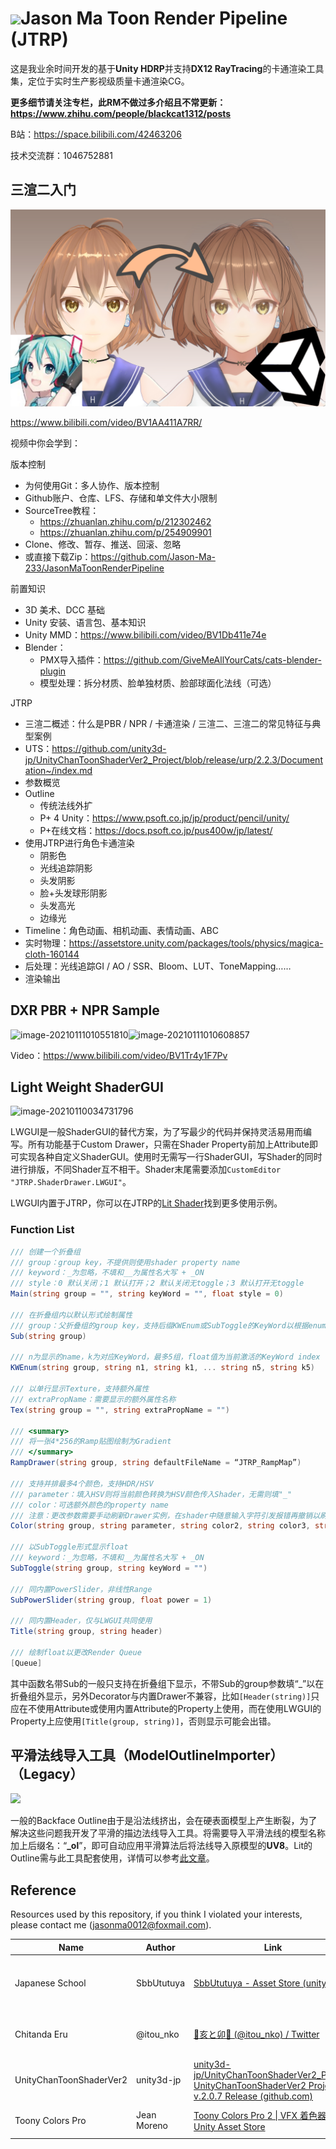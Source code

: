 # ![](README.assets/JTRPLogoLow.png)Jason Ma Toon Render Pipeline (JTRP)


这是我业余时间开发的基于**Unity HDRP**并支持**DX12 RayTracing**的卡通渲染工具集，定位于实时生产影视级质量卡通渲染CG。

 

**更多细节请关注专栏，此RM不做过多介绍且不常更新：https://www.zhihu.com/people/blackcat1312/posts**

B站：https://space.bilibili.com/42463206

技术交流群：1046752881

 

## 三渲二入门

![JTRP教程](README.assets/JTRP教程.jpg)

https://www.bilibili.com/video/BV1AA411A7RR/

视频中你会学到：

版本控制
- 为何使用Git：多人协作、版本控制
- Github账户、仓库、LFS、存储和单文件大小限制
- SourceTree教程：
  - https://zhuanlan.zhihu.com/p/212302462
  - https://zhuanlan.zhihu.com/p/254909901
- Clone、修改、暂存、推送、回滚、忽略
- 或直接下载Zip：https://github.com/Jason-Ma-233/JasonMaToonRenderPipeline

前置知识
- 3D 美术、DCC 基础
- Unity 安装、语言包、基本知识
- Unity MMD：https://www.bilibili.com/video/BV1Db411e74e
- Blender：
  -  PMX导入插件：https://github.com/GiveMeAllYourCats/cats-blender-plugin
  -  模型处理：拆分材质、脸单独材质、脸部球面化法线（可选）

JTRP
- 三渲二概述：什么是PBR / NPR / 卡通渲染 / 三渲二、三渲二的常见特征与典型案例
- UTS：https://github.com/unity3d-jp/UnityChanToonShaderVer2_Project/blob/release/urp/2.2.3/Documentation~/index.md
- 参数概览
- Outline
  -  传统法线外扩
  -  P+ 4 Unity：https://www.psoft.co.jp/jp/product/pencil/unity/
  -  P+在线文档：https://docs.psoft.co.jp/pus400w/jp/latest/
- 使用JTRP进行角色卡通渲染
  -  阴影色
  -  光线追踪阴影
  -  头发阴影
  -  脸+头发球形阴影
  -  头发高光
  -  边缘光
- Timeline：角色动画、相机动画、表情动画、ABC
- 实时物理：https://assetstore.unity.com/packages/tools/physics/magica-cloth-160144
- 后处理：光线追踪GI / AO / SSR、Bloom、LUT、ToneMapping……
- 渲染输出

## DXR PBR + NPR Sample

![image-20210111010551810](README.assets/image-20210111010551810.png)![image-20210111010608857](README.assets/image-20210111010608857.png)

Video：https://www.bilibili.com/video/BV1Tr4y1F7Pv

 

## Light Weight ShaderGUI

![image-20210110034731796](README.assets/image-20210110034731796.png)

LWGUI是一般ShaderGUI的替代方案，为了写最少的代码并保持灵活易用而编写。所有功能基于Custom Drawer，只需在Shader Property前加上Attribute即可实现各种自定义ShaderGUI。使用时无需写一行ShaderGUI，写Shader的同时进行排版，不同Shader互不相干。Shader末尾需要添加`CustomEditor "JTRP.ShaderDrawer.LWGUI"`。

LWGUI内置于JTRP，你可以在JTRP的[Lit Shader](https://github.com/Jason-Ma-233/JasonMaToonRenderPipeline/blob/master/Assets/JTRP/Runtime/Material/Lit/MyLitShader.shader)找到更多使用示例。

### Function List

```c#
/// 创建一个折叠组
/// group：group key，不提供则使用shader property name
/// keyword：_为忽略，不填和__为属性名大写 + _ON
/// style：0 默认关闭；1 默认打开；2 默认关闭无toggle；3 默认打开无toggle
Main(string group = "", string keyWord = "", float style = 0)
    
/// 在折叠组内以默认形式绘制属性
/// group：父折叠组的group key，支持后缀KWEnum或SubToggle的KeyWord以根据enum显示
Sub(string group)

/// n为显示的name，k为对应KeyWord，最多5组，float值为当前激活的KeyWord index（0-4）
KWEnum(string group, string n1, string k1, ... string n5, string k5)

/// 以单行显示Texture，支持额外属性
/// extraPropName：需要显示的额外属性名称
Tex(string group = "", string extraPropName = "")
    
/// <summary>
/// 将一张4*256的Ramp贴图绘制为Gradient
/// </summary>
RampDrawer(string group, string defaultFileName = “JTRP_RampMap”)
    
/// 支持并排最多4个颜色，支持HDR/HSV
/// parameter：填入HSV则将当前颜色转换为HSV颜色传入Shader，无需则填"_"
/// color：可选额外颜色的property name
/// 注意：更改参数需要手动刷新Drawer实例，在shader中随意输入字符引发报错再撤销以刷新Drawer实例
Color(string group, string parameter, string color2, string color3, string color4)
    
/// 以SubToggle形式显示float
/// keyword：_为忽略，不填和__为属性名大写 + _ON
SubToggle(string group, string keyWord = "")
    
/// 同内置PowerSlider，非线性Range
SubPowerSlider(string group, float power = 1)
    
/// 同内置Header，仅与LWGUI共同使用
Title(string group, string header)

/// 绘制float以更改Render Queue
[Queue]

```

其中函数名带Sub的一般只支持在折叠组下显示，不带Sub的group参数填“_”以在折叠组外显示，另外Decorator与内置Drawer不兼容，比如`[Header(string)]`只应在不使用Attribute或使用内置Attribute的Property上使用，而在使用LWGUI的Property上应使用`[Title(group, string)]`，否则显示可能会出错。

## 平滑法线导入工具（ModelOutlineImporter）（Legacy）

![](README.assets/Snipaste_2020-04-14_22-30-12.png)

一般的Backface Outline由于是沿法线挤出，会在硬表面模型上产生断裂，为了解决这些问题我开发了平滑的描边法线导入工具。将需要导入平滑法线的模型名称加上后缀名：“**_ol**”，即可自动应用平滑算法后将法线导入原模型的**UV8**。Lit的Outline需与此工具配套使用，详情可以参考[此文章](https://zhuanlan.zhihu.com/p/107664564)。

## Reference

Resources used by this repository, if you think I violated your interests, please contact me (jasonma0012@foxmail.com).

| Name                    | Author      | Link                                                         | Content                                 |
| ----------------------- | ----------- | ------------------------------------------------------------ | --------------------------------------- |
| Japanese School         | SbbUtutuya  | [SbbUtutuya - Asset Store (unity.com)](https://assetstore.unity.com/publishers/5437) | Some models and low-resolution textures |
| Chitanda Eru            | @itou_nko   | [🐗亥と卯🐰 (@itou_nko) / Twitter](https://twitter.com/itou_nko) | Character model and textures            |
| UnityChanToonShaderVer2 | unity3d-jp  | [unity3d-jp/UnityChanToonShaderVer2_Project: UnityChanToonShaderVer2 Project / v.2.0.7 Release (github.com)](https://github.com/unity3d-jp/UnityChanToonShaderVer2_Project) | Shaders                                 |
| Toony Colors Pro        | Jean Moreno | [Toony Colors Pro 2 \| VFX 着色器 \| Unity Asset Store](https://assetstore.unity.com/packages/vfx/shaders/toony-colors-pro-2-8105) | Editor > Ramp Utility                   |


